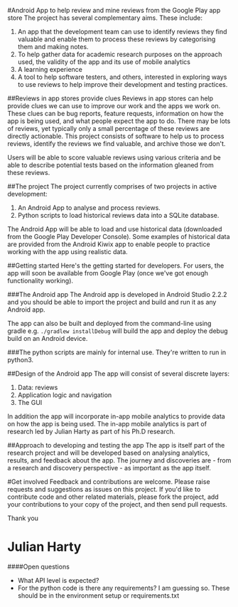 #Android App to help review and mine reviews from the Google Play app store
The project has several complementary aims. These include:
1. An app that the development team can use to identify reviews they find valuable and enable them to process these reviews by categorising them and making notes.
2. To help gather data for academic research purposes on the approach used, the validity of the app and its use of mobile analytics
3. A learning experience
4. A tool to help software testers, and others, interested in exploring ways to use reviews to help improve their development and testing practices.
  
##Reviews in app stores provide clues
Reviews in app stores can help provide clues we can use to improve our work and the apps we work on. These clues can be bug reports, feature requests, information on how the app is being used, and what people expect the app to do. There may be lots of reviews, yet typically only a small percentage of these reviews are directly actionable. This project consists of software to help us to process reviews, identify the reviews we find valuable, and archive those we don't. 

Users will be able to score valuable reviews using various criteria and be able to describe potential tests based on the information gleaned from these reviews.

##The project 
The project currently comprises of two projects in active development:

1. An Android App to analyse and process reviews.
2. Python scripts to load historical reviews data into a SQLite database.

The Android App will be able to load and use historical data (downloaded from the Google Play Developer Console). Some examples of historical data are provided from the Android Kiwix app to enable people to practice working with the app using realistic data.

##Getting started
Here's the getting started for developers. For users, the app will soon be available from Google Play (once we've got enough functionality working).

###The Android app
The Android app is developed in Android Studio 2.2.2 and you should be able to import the project and build and run it as any Android app.

The app can also be built and deployed from the command-line using gradle e.g. `./gradlew installDebug` will build the app and deploy the debug build on an Android device.

###The python scripts are mainly for internal use. They're written to run in python3.

##Design of the Android app
The app will consist of several discrete layers:
1. Data: reviews
2. Application logic and navigation
3. The GUI

In addition the app will incorporate in-app mobile analytics to provide data on how the app is being used. The in-app mobile analytics is part of research led by Julian Harty as part of his Ph.D research.

##Approach to developing and testing the app
The app is itself part of the research project and will be developed based on analysing analytics, results, and feedback about the app. The journey and discoveries are - from a research and discovery perspective - as important as the app itself.

#Get involved
Feedback and contributions are welcome. Please raise requests and suggestions as issues on this project. If you'd like to contribute code and other related materials, please fork the project, add your contributions to your copy of the project, and then send pull requests.

Thank you


Julian Harty
=======

####Open questions
- What API level is expected?
- For the python code is there any requirements? I am guessing so. These should be in the environment setup or requirements.txt
